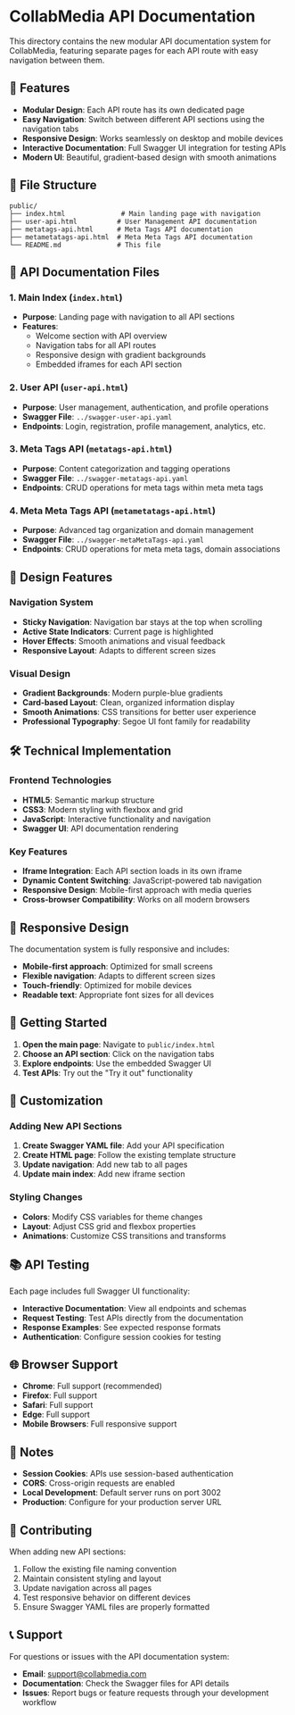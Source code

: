 # CollabMedia API Documentation

This directory contains the new modular API documentation system for CollabMedia, featuring separate pages for each API route with easy navigation between them.

## 🚀 Features

- **Modular Design**: Each API route has its own dedicated page
- **Easy Navigation**: Switch between different API sections using the navigation tabs
- **Responsive Design**: Works seamlessly on desktop and mobile devices
- **Interactive Documentation**: Full Swagger UI integration for testing APIs
- **Modern UI**: Beautiful, gradient-based design with smooth animations

## 📁 File Structure

```
public/
├── index.html              # Main landing page with navigation
├── user-api.html          # User Management API documentation
├── metatags-api.html      # Meta Tags API documentation
├── metametatags-api.html  # Meta Meta Tags API documentation
└── README.md              # This file
```

## 🔗 API Documentation Files

### 1. Main Index (`index.html`)
- **Purpose**: Landing page with navigation to all API sections
- **Features**: 
  - Welcome section with API overview
  - Navigation tabs for all API routes
  - Responsive design with gradient backgrounds
  - Embedded iframes for each API section

### 2. User API (`user-api.html`)
- **Purpose**: User management, authentication, and profile operations
- **Swagger File**: `../swagger-user-api.yaml`
- **Endpoints**: Login, registration, profile management, analytics, etc.

### 3. Meta Tags API (`metatags-api.html`)
- **Purpose**: Content categorization and tagging operations
- **Swagger File**: `../swagger-metatags-api.yaml`
- **Endpoints**: CRUD operations for meta tags within meta meta tags

### 4. Meta Meta Tags API (`metametatags-api.html`)
- **Purpose**: Advanced tag organization and domain management
- **Swagger File**: `../swagger-metaMetaTags-api.yaml`
- **Endpoints**: CRUD operations for meta meta tags, domain associations

## 🎨 Design Features

### Navigation System
- **Sticky Navigation**: Navigation bar stays at the top when scrolling
- **Active State Indicators**: Current page is highlighted
- **Hover Effects**: Smooth animations and visual feedback
- **Responsive Layout**: Adapts to different screen sizes

### Visual Design
- **Gradient Backgrounds**: Modern purple-blue gradients
- **Card-based Layout**: Clean, organized information display
- **Smooth Animations**: CSS transitions for better user experience
- **Professional Typography**: Segoe UI font family for readability

## 🛠️ Technical Implementation

### Frontend Technologies
- **HTML5**: Semantic markup structure
- **CSS3**: Modern styling with flexbox and grid
- **JavaScript**: Interactive functionality and navigation
- **Swagger UI**: API documentation rendering

### Key Features
- **Iframe Integration**: Each API section loads in its own iframe
- **Dynamic Content Switching**: JavaScript-powered tab navigation
- **Responsive Design**: Mobile-first approach with media queries
- **Cross-browser Compatibility**: Works on all modern browsers

## 📱 Responsive Design

The documentation system is fully responsive and includes:

- **Mobile-first approach**: Optimized for small screens
- **Flexible navigation**: Adapts to different screen sizes
- **Touch-friendly**: Optimized for mobile devices
- **Readable text**: Appropriate font sizes for all devices

## 🚀 Getting Started

1. **Open the main page**: Navigate to `public/index.html`
2. **Choose an API section**: Click on the navigation tabs
3. **Explore endpoints**: Use the embedded Swagger UI
4. **Test APIs**: Try out the "Try it out" functionality

## 🔧 Customization

### Adding New API Sections

1. **Create Swagger YAML file**: Add your API specification
2. **Create HTML page**: Follow the existing template structure
3. **Update navigation**: Add new tab to all pages
4. **Update main index**: Add new iframe section

### Styling Changes

- **Colors**: Modify CSS variables for theme changes
- **Layout**: Adjust CSS grid and flexbox properties
- **Animations**: Customize CSS transitions and transforms

## 📚 API Testing

Each page includes full Swagger UI functionality:

- **Interactive Documentation**: View all endpoints and schemas
- **Request Testing**: Test APIs directly from the documentation
- **Response Examples**: See expected response formats
- **Authentication**: Configure session cookies for testing

## 🌐 Browser Support

- **Chrome**: Full support (recommended)
- **Firefox**: Full support
- **Safari**: Full support
- **Edge**: Full support
- **Mobile Browsers**: Full responsive support

## 📝 Notes

- **Session Cookies**: APIs use session-based authentication
- **CORS**: Cross-origin requests are enabled
- **Local Development**: Default server runs on port 3002
- **Production**: Configure for your production server URL

## 🤝 Contributing

When adding new API sections:

1. Follow the existing file naming convention
2. Maintain consistent styling and layout
3. Update navigation across all pages
4. Test responsive behavior on different devices
5. Ensure Swagger YAML files are properly formatted

## 📞 Support

For questions or issues with the API documentation system:

- **Email**: support@collabmedia.com
- **Documentation**: Check the Swagger files for API details
- **Issues**: Report bugs or feature requests through your development workflow
